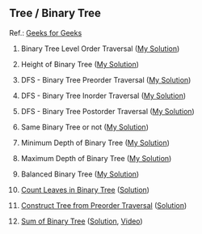 ## Tree / Binary Tree
Ref.: [Geeks for Geeks](https://practice.geeksforgeeks.org/explore/?category%5B%5D=Tree&page=1&sortBy=accuracy)
01. Binary Tree Level Order Traversal ([My Solution](https://github.com/nitin-jotwani/interview-preparation/tree/master/Problems/levelOrderTraversal_binaryTree))

02. Height of Binary Tree ([My Solution](https://github.com/nitin-jotwani/interview-preparation/tree/master/Problems/heightOfBinaryTree_binaryTree))

02. DFS - Binary Tree Preorder Traversal ([My Solution](https://github.com/nitin-jotwani/interview-preparation/tree/master/Problems/preOrderTraversal_binaryTree))

03. DFS - Binary Tree Inorder Traversal ([My Solution](https://github.com/nitin-jotwani/interview-preparation/tree/master/Problems/inOrderTraversal_binaryTree))

04. DFS - Binary Tree Postorder Traversal ([My Solution](https://github.com/nitin-jotwani/interview-preparation/tree/master/Problems/postOrderTraversal_binaryTree))

05. Same Binary Tree or not ([My Solution](https://github.com/nitin-jotwani/interview-preparation/tree/master/Problems/sameTree_binaryTree))

06. Minimum Depth of Binary Tree ([My Solution](https://github.com/nitin-jotwani/interview-preparation/tree/master/Problems/minimumDepth_binaryTree))

07. Maximum Depth of Binary Tree ([My Solution](https://github.com/nitin-jotwani/interview-preparation/tree/master/Problems/maximumDepth_binaryTree))

08. Balanced Binary Tree ([My Solution](https://github.com/nitin-jotwani/interview-preparation/blob/master/Problems/balanced_binaryTree/index.js))

09. [Count Leaves in Binary Tree](https://practice.geeksforgeeks.org/problems/count-leaves-in-binary-tree/1) ([Solution](https://www.includehelp.com/data-structure-tutorial/find-the-number-of-leaf-nodes-in-a-binary-tree.aspx))

10. [Construct Tree from Preorder Traversal](https://practice.geeksforgeeks.org/problems/construct-tree-from-preorder-traversal/1) ([Solution](https://www.techiedelight.com/build-binary-search-tree-from-preorder-sequence/))

11. [Sum of Binary Tree](https://practice.geeksforgeeks.org/problems/sum-of-binary-tree/1) ([Solution](https://www.geeksforgeeks.org/sum-nodes-binary-tree/), [Video](https://www.youtube.com/watch?v=Uze4GgUj3Fs))

